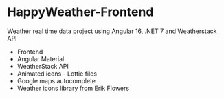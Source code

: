 # HappyWeather-Frontend

Weather real time data project using Angular 16, .NET 7 and Weatherstack API

- Frontend
- Angular Material
- WeatherStack API
- Animated icons - Lottie files
- Google maps autocomplete
- Weather icons library from Erik Flowers  
